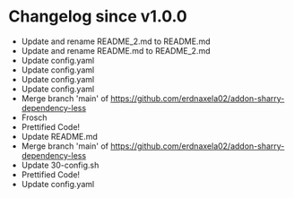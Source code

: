 # Changelog since v1.0.0
- Update and rename README_2.md to README.md 
- Update and rename README.md to README_2.md 
- Update config.yaml 
- Update config.yaml 
- Update config.yaml 
- Update config.yaml 
- Merge branch 'main' of https://github.com/erdnaxela02/addon-sharry-dependency-less 
- Frosch 
- Prettified Code! 
- Update README.md 
- Merge branch 'main' of https://github.com/erdnaxela02/addon-sharry-dependency-less 
- Update 30-config.sh 
- Prettified Code! 
- Update config.yaml 
